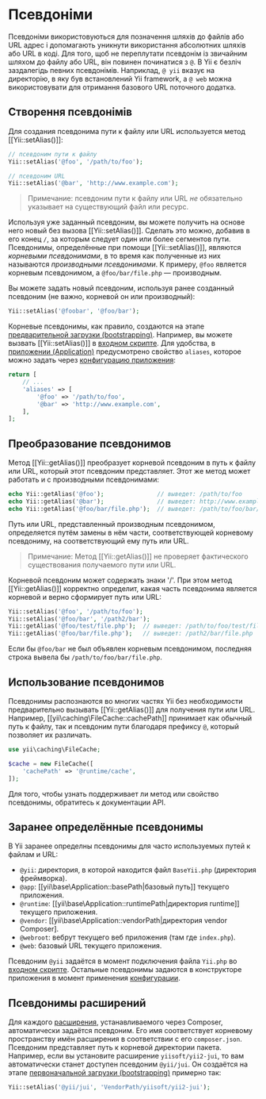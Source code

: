 Псевдоніми
=========

Псевдоніми використовуються для позначення шляхів до файлів або URL адрес і допомагають уникнути використання абсолютних шляхів 
або URL в коді. Для того, щоб не переплутати псевдонім із звичайним шляхом до файлу або URL, він повинен починатися з `@`. В Yii 
є безліч заздалегідь певних псевдонімів. Наприклад, `@ yii` вказує на директорію, в яку був встановлений 
Yii framework, а `@ web` можна використовувати для отримання базового URL поточного додатка.


Створення псевдонімів <a name="defining-aliases"></a>
----------------------------------------------

Для создания псевдонима пути к файлу или URL используется метод [[Yii::setAlias()]]:

```php
// псевдоним пути к файлу
Yii::setAlias('@foo', '/path/to/foo');

// псевдоним URL
Yii::setAlias('@bar', 'http://www.example.com');
```

> Примечание: псевдоним пути к файлу или URL *не* обязательно указывает на существующий файл или ресурс.

Используя уже заданный псевдоним, вы можете получить на основе него новый без вызова [[Yii::setAlias()]]. Сделать это
можно, добавив в его конец `/`, за которым следует один или более сегментов пути. Псевдонимы, определённые при помощи
[[Yii::setAlias()]], являются *корневыми псевдонимами*, в то время как полученные из них называются *производными
псевдонимами*. К примеру, `@foo` является корневым псевдонимом, а `@foo/bar/file.php` — производным.

Вы можете задать новый псевдоним, используя ранее созданный псевдоним (не важно, корневой он или производный):

```php
Yii::setAlias('@foobar', '@foo/bar');
```

Корневые псевдонимы, как правило, создаются на этапе [предварительной загрузки (bootstrapping)](runtime-bootstrapping.md).
Например, вы можете вызвать [[Yii::setAlias()]] в [входном скрипте](structure-entry-scripts.md). Для удобства, в
[приложении (Application)](structure-applications.md) предусмотрено свойство `aliases`, которое можно задать через
[конфигурацию приложения](concept-configurations.md):

```php
return [
    // ...
    'aliases' => [
        '@foo' => '/path/to/foo',
        '@bar' => 'http://www.example.com',
    ],
];
```


Преобразование псевдонимов <a name="resolving-aliases"></a>
----------------------------------------------------

Метод [[Yii::getAlias()]] преобразует корневой псевдоним в путь к файлу или URL, который этот псевдоним представляет.
Этот же метод может работать и с производными псевдонимами:

```php
echo Yii::getAlias('@foo');               // выведет: /path/to/foo
echo Yii::getAlias('@bar');               // выведет: http://www.example.com
echo Yii::getAlias('@foo/bar/file.php');  // выведет: /path/to/foo/bar/file.php
```

Путь или URL, представленный производным псевдонимом, определяется путём замены в нём части, соответствующей корневому
псевдониму, на соответствующий ему путь или URL.

> Примечание: Метод [[Yii::getAlias()]] не проверяет фактического существования получаемого пути или URL.

Корневой псевдоним может содержать знаки '/'. При этом метод [[Yii::getAlias()]] корректно определит, какая часть
псевдонима является корневой и верно сформирует путь или URL:

```php
Yii::setAlias('@foo', '/path/to/foo');
Yii::setAlias('@foo/bar', '/path2/bar');
Yii::getAlias('@foo/test/file.php');  // выведет: /path/to/foo/test/file.php
Yii::getAlias('@foo/bar/file.php');   // выведет: /path2/bar/file.php
```

Если бы `@foo/bar` не был объявлен корневым псевдонимом, последняя строка вывела бы  `/path/to/foo/bar/file.php`.


Использование псевдонимов <a name="using-aliases"></a>
------------------------------------------------

Псевдонимы распознаются во многих частях Yii без необходимости предварительно вызывать [[Yii::getAlias()]] для
получения пути или URL. Например, [[yii\caching\FileCache::cachePath]] принимает как обычный путь к файлу, так и
псевдоним пути благодаря префиксу `@`, который позволяет их различать.

```php
use yii\caching\FileCache;

$cache = new FileCache([
    'cachePath' => '@runtime/cache',
]);
```

Для того, чтобы узнать поддерживает ли метод или свойство псевдонимы, обратитесь к документации API.


Заранее определённые псевдонимы <a name="predefined-aliases"></a>
----------------------------------------------------------

В Yii заранее определны псевдонимы для часто используемых путей к файлам и URL:

- `@yii`: директория, в которой находится файл `BaseYii.php` (директория фреймворка).
- `@app`: [[yii\base\Application::basePath|базовый путь]] текущего приложения.
- `@runtime`: [[yii\base\Application::runtimePath|директория runtime]] текущего приложения.
- `@vendor`: [[yii\base\Application::vendorPath|директория vendor Composer].
- `@webroot`: вебрут текущего веб приложения (там где `index.php`).
- `@web`: базовый URL текущего приложения.

Псевдоним `@yii` задаётся в момент подключения файла `Yii.php` во [входном скрипте](structure-entry-scripts.md).
Остальные псевдонимы задаются в конструкторе приложения в момент применения [конфигурации](concept-configurations.md).


Псевдонимы расширений <a name="extension-aliases"></a>
------------------------------------------------

Для каждого [расширения](structure-extensions.md), устанавливаемого через Composer, автоматически задаётся псевдоним.
Его имя соответствует корневому пространству имён расширения в соответствии с его `composer.json`. Псевдоним представляет
путь к корневой директории пакета. Например, если вы установите расширение `yiisoft/yii2-jui`, то вам автоматически станет
доступен псевдоним `@yii/jui`. Он создаётся на этапе [первоначальной загрузки (bootstrapping)](runtime-bootstrapping.md)
примерно так:

```php
Yii::setAlias('@yii/jui', 'VendorPath/yiisoft/yii2-jui');
```
